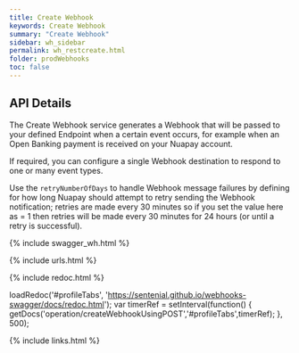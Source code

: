 ```yaml
---
title: Create Webhook
keywords: Create Webhook
summary: "Create Webhook"
sidebar: wh_sidebar
permalink: wh_restcreate.html
folder: prodWebhooks
toc: false
---
```


## API Details 

The Create Webhook service generates a Webhook that will be passed to your defined Endpoint when a certain event occurs, for example when an Open Banking payment is received on your Nuapay account.

If required, you can configure a single Webhook destination to respond to one or many event types. 

Use the `retryNumberOfDays` to handle Webhook message failures by defining for how long Nuapay should attempt to retry sending the Webhook notification; retries are made every 30 minutes so if you set the value here as = 1 then retries will be made every 30 minutes for 24 hours (or until a retry is successful).

{% include swagger_wh.html %}


{% include urls.html %}


<ul id="profileTabs" class="nav nav-tabs">
    
   
</ul>
   
{% include redoc.html %}
   
loadRedoc('#profileTabs', 'https://sentenial.github.io/webhooks-swagger/docs/redoc.html');
var timerRef = setInterval(function() { getDocs('operation/createWebhookUsingPOST','#profileTabs',timerRef); }, 500);


</script>


<div id="mydiv"></div>


</div>



</div>


{% include links.html %}
